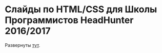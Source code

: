 # Слайды по HTML/CSS для Школы Программистов HeadHunter 2016/2017
Развернуты [тут](https://gitpitch.com/sergdenisov/hh-school-2016-html-css-slides-2).
